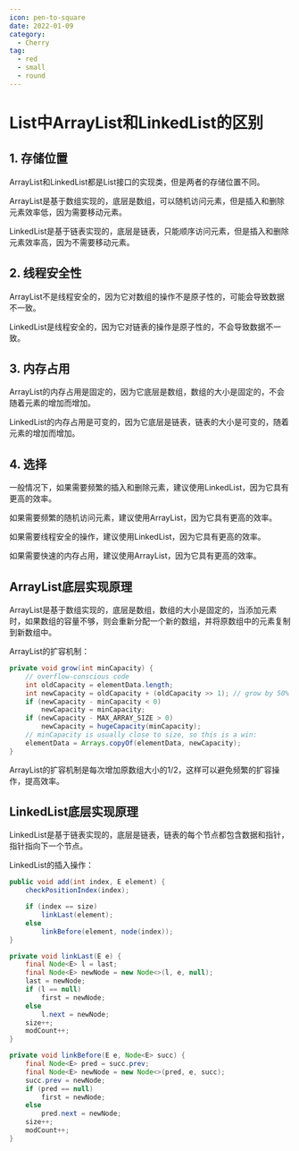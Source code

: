 ```yaml
---
icon: pen-to-square
date: 2022-01-09
category:
  - Cherry
tag:
  - red
  - small
  - round
---
```


# List中ArrayList和LinkedList的区别
## 1. 存储位置
ArrayList和LinkedList都是List接口的实现类，但是两者的存储位置不同。

ArrayList是基于数组实现的，底层是数组，可以随机访问元素，但是插入和删除元素效率低，因为需要移动元素。

LinkedList是基于链表实现的，底层是链表，只能顺序访问元素，但是插入和删除元素效率高，因为不需要移动元素。

## 2. 线程安全性
ArrayList不是线程安全的，因为它对数组的操作不是原子性的，可能会导致数据不一致。

LinkedList是线程安全的，因为它对链表的操作是原子性的，不会导致数据不一致。

## 3. 内存占用
ArrayList的内存占用是固定的，因为它底层是数组，数组的大小是固定的，不会随着元素的增加而增加。

LinkedList的内存占用是可变的，因为它底层是链表，链表的大小是可变的，随着元素的增加而增加。

## 4. 选择
一般情况下，如果需要频繁的插入和删除元素，建议使用LinkedList，因为它具有更高的效率。

如果需要频繁的随机访问元素，建议使用ArrayList，因为它具有更高的效率。

如果需要线程安全的操作，建议使用LinkedList，因为它具有更高的效率。

如果需要快速的内存占用，建议使用ArrayList，因为它具有更高的效率。


## ArrayList底层实现原理
ArrayList是基于数组实现的，底层是数组，数组的大小是固定的，当添加元素时，如果数组的容量不够，则会重新分配一个新的数组，并将原数组中的元素复制到新数组中。

ArrayList的扩容机制：

```java
private void grow(int minCapacity) {
    // overflow-conscious code
    int oldCapacity = elementData.length;
    int newCapacity = oldCapacity + (oldCapacity >> 1); // grow by 50%
    if (newCapacity - minCapacity < 0)
        newCapacity = minCapacity;
    if (newCapacity - MAX_ARRAY_SIZE > 0)
        newCapacity = hugeCapacity(minCapacity);
    // minCapacity is usually close to size, so this is a win:
    elementData = Arrays.copyOf(elementData, newCapacity);
}
```

ArrayList的扩容机制是每次增加原数组大小的1/2，这样可以避免频繁的扩容操作，提高效率。


## LinkedList底层实现原理
LinkedList是基于链表实现的，底层是链表，链表的每个节点都包含数据和指针，指针指向下一个节点。

LinkedList的插入操作：

```java
public void add(int index, E element) {
    checkPositionIndex(index);

    if (index == size)
        linkLast(element);
    else
        linkBefore(element, node(index));
}

private void linkLast(E e) {
    final Node<E> l = last;
    final Node<E> newNode = new Node<>(l, e, null);
    last = newNode;
    if (l == null)
        first = newNode;
    else
        l.next = newNode;
    size++;
    modCount++;
}

private void linkBefore(E e, Node<E> succ) {
    final Node<E> pred = succ.prev;
    final Node<E> newNode = new Node<>(pred, e, succ);
    succ.prev = newNode;
    if (pred == null)
        first = newNode;
    else
        pred.next = newNode;
    size++;
    modCount++;
}
```


